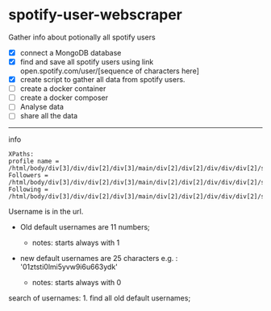 # spotify-user-webscraper
Gather info about potionally all spotify users

- [x] connect a MongoDB database
- [x] find and save all spotify users using link open.spotify.com/user/[sequence of characters here]
- [x] create script to gather all data from spotify users.
- [ ] create a docker container
- [ ] create a docker composer
- [ ] Analyse data
- [ ] share all the data

---

info
```
XPaths:
profile name = /html/body/div[3]/div/div[2]/div[3]/main/div[2]/div[2]/div/div/div[2]/section/div/div[1]/div[5]/span/h1
Followers = /html/body/div[3]/div/div[2]/div[3]/main/div[2]/div[2]/div/div/div[2]/section/div/div[1]/div[5]/div/span[1]/a
Following = /html/body/div[3]/div/div[2]/div[3]/main/div[2]/div[2]/div/div/div[2]/section/div/div[1]/div[5]/div/span[2]/a
````
Username is in the url.

- Old default usernames are 11 numbers;

   - notes: starts always with 1

- new default usernames are 25 characters e.g. : '01ztsti0lmi5yvw9i6u663ydk'
    - notes: starts always with 0

search of usernames:
    1. find all old default usernames;